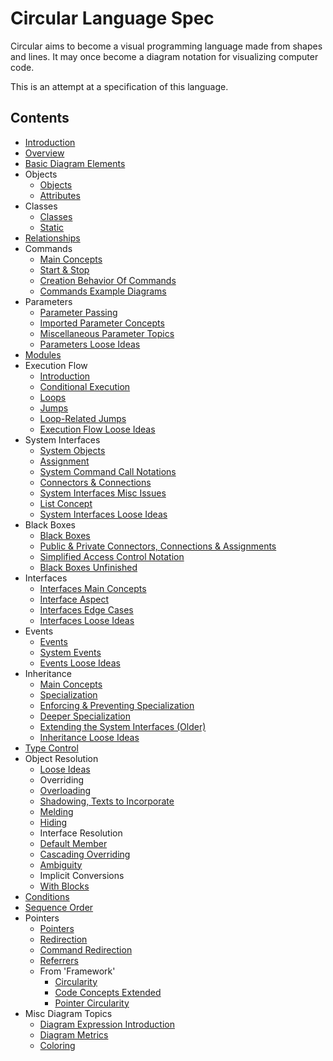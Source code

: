 Circular Language Spec
======================

Circular aims to become a visual programming language made from shapes and lines. It may once become a diagram notation for visualizing computer code.

This is an attempt at a specification of this language. 

Contents
--------

- [Introduction](introduction.md)
- [Overview](overview.md)
- [Basic Diagram Elements](basic-diagram-elements.md)
- Objects
    - [Objects](objects/objects.md)
    - [Attributes](objects/attributes.md)
- Classes
    - [Classes](classes/classes.md)
    - [Static](classes/static-unfinished.md)
- [Relationships](relationships.md)
- Commands
    - [Main Concepts](commands/commands-main-concepts.md)
    - [Start & Stop](commands/start-and-stop.md)
    - [Creation Behavior Of Commands](commands/creation-behavior-of-commands.md)
    - [Commands Example Diagrams](commands/commands-example-diagrams.md)
- Parameters
    - [Parameter Passing](parameters/parameter-passing.md)
    - [Imported Parameter Concepts](parameters/imported-parameter-concepts.md)
    - [Miscellaneous Parameter Topics](parameters/miscellaneous-parameter-topics.md)
    - [Parameters Loose Ideas](parameters/parameters-loose-ideas.md)
- [Modules](modules.md)
- Execution Flow
    - [Introduction](execution-flow/introduction-to-execution-flow.md)
    - [Conditional Execution](execution-flow/conditional-execution.md)
    - [Loops](execution-flow/loops.md)
    - [Jumps](execution-flow/jumps.md)
    - [Loop-Related Jumps](execution-flow/loop-related-jumps.md)
    - [Execution Flow Loose Ideas](execution-flow/execution-flow-loose-ideas.md)
- System Interfaces
    - [System Objects](system-interfaces/system-objects.md)
    - [Assignment](system-interfaces/assignment.md)
    - [System Command Call Notations](system-interfaces/system-command-call-notations.md)
    - [Connectors & Connections](system-interfaces/connectors-and-connections.md)
    - [System Interfaces Misc Issues](system-interfaces/system-interfaces-misc-issues.md)
    - [List Concept](system-interfaces/list-concept.md)
    - [System Interfaces Loose Ideas](system-interfaces/system-interfaces-loose-ideas.md)
- Black Boxes
    - [Black Boxes](black-boxes/black-boxes.md)
    - [Public & Private Connectors, Connections & Assignments](black-boxes/public-and-private-connectors-connections-and-assignments.md)
    - [Simplified Access Control Notation](black-boxes/simplified-access-control-notation.md)
    - [Black Boxes Unfinished](black-boxes/black-boxes-unfinished.md)
- Interfaces
    - [Interfaces Main Concepts](interfaces/interfaces-main-concepts.md)
    - [Interface Aspect](interfaces/interface-aspect.md)
    - [Interfaces Edge Cases](interfaces/interfaces-edge-cases.md)
    - [Interfaces Loose Ideas](interfaces/interfaces-loose-ideas.md)
- Events
    - [Events](events/events.md)
    - [System Events](events/system-events.md)
    - [Events Loose Ideas](events/events-loose-ideas.md)
- Inheritance
    - [Main Concepts](inheritance/inheritance-main-concepts.md)
    - [Specialization](inheritance/specialization.md)
    - [Enforcing & Preventing Specialization](inheritance/enforcing-and-preventing-specialization.md)
    - [Deeper Specialization](inheritance/deeper-specialization.md)
    - [Extending the System Interfaces (Older)](inheritance/extending-the-system-interfaces-older.md)
    - [Inheritance Loose Ideas](inheritance/inheritance-loose-ideas.md)
- [Type Control](type-safety-genericity-explicit.md)
- Object Resolution
    - [Loose Ideas](object-resolution/object-resolution-loose-ideas.md)
    - Overriding
    - [Overloading](object-resolution/overloading.md)
    - [Shadowing, Texts to Incorporate](object-resolution/shadowing-texts-to-incorporate.md)
    - [Melding](object-resolution/melding.md)
    - [Hiding](object-resolution/hiding.md)
    - Interface Resolution
    - [Default Member](object-resolution/default-member.md)
    - [Cascading Overriding](object-resolution/cascading-overriding.md)
    - [Ambiguity](object-resolution/ambiguity.md)
    - Implicit Conversions
    - [With Blocks](object-resolution/with-blocks.md)
- [Conditions](conditions.md)
- [Sequence Order](sequence-order.md)
- Pointers
    - [Pointers](pointers/pointers.md)
    - [Redirection](pointers/redirection.md)
    - [Command Redirection](pointers/command-redirection.md)
    - [Referrers](pointers/referrers.md)
    - From 'Framework'
        - [Circularity](pointers/from-framework/circularity.md)
        - [Code Concepts Extended](pointers/from-framework/code-concepts-extended.md)
        - [Pointer Circularity](pointers/from-framework/pointer-circularity.md)
- Misc Diagram Topics
    - [Diagram Expression Introduction](misc-diagram-topics/diagram-expression-introduction.md)
    - [Diagram Metrics](misc-diagram-topics/diagram-metrics.md)
    - [Coloring](misc-diagram-topics/coloring.md)